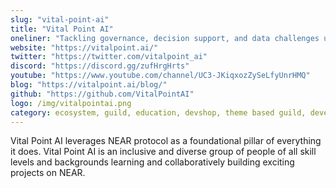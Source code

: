 ```yaml
---
slug: "vital-point-ai"
title: "Vital Point AI"
oneliner: "Tackling governance, decision support, and data challenges using blockchain, mixed reality, and data science."
website: "https://vitalpoint.ai/"
twitter: "https://twitter.com/vitalpoint_ai"
discord: "https://discord.gg/zufHrgHrts"
youtube: "https://www.youtube.com/channel/UC3-JKiqxozZySeLfyUnrHMQ"
blog: "https://vitalpoint.ai/blog/"
github: "https://github.com/VitalPointAI"
logo: /img/vitalpointai.png
category: ecosystem, guild, education, devshop, theme based guild, development, open web aligned community	
---
```


Vital Point AI leverages NEAR protocol as a foundational pillar of everything it does. Vital Point AI is an inclusive and diverse group of people of all skill levels and backgrounds learning and collaboratively building exciting projects on NEAR.

